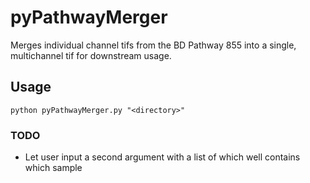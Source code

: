 # pyPathwayMerger

Merges individual channel tifs from the BD Pathway 855 into a single, multichannel tif for downstream usage.

## Usage

`python pyPathwayMerger.py "<directory>"`

### TODO

* Let user input a second argument with a list of which well contains which sample
